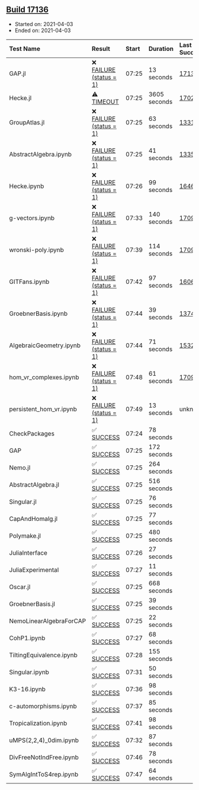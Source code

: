 ## [Build 17136](https://oscarci.mathematik.uni-kl.de/job/oscar/17136/)

* Started on: 2021-04-03
* Ended on: 2021-04-03

| Test Name    | Result | Start | Duration | Last Success | First Failure |
|:-------------|:-------|:------|:---------|:-------------|:--------------|
| GAP.jl | ❌ [FAILURE (status = 1)](https://oscarci.mathematik.uni-kl.de/job/oscar/17136/artifact/logs/build-17136/GAP.jl.log) | 07:25 | 13 seconds | [17135](https://oscarci.mathematik.uni-kl.de/job/oscar/17135/) | [17136](https://oscarci.mathematik.uni-kl.de/job/oscar/17136/) |
| Hecke.jl | ⚠ [TIMEOUT](https://oscarci.mathematik.uni-kl.de/job/oscar/17136/artifact/logs/build-17136/Hecke.jl.log) | 07:25 | 3605 seconds | [17022](https://oscarci.mathematik.uni-kl.de/job/oscar/17022/) | [17023](https://oscarci.mathematik.uni-kl.de/job/oscar/17023/) |
| GroupAtlas.jl | ❌ [FAILURE (status = 1)](https://oscarci.mathematik.uni-kl.de/job/oscar/17136/artifact/logs/build-17136/GroupAtlas.jl.log) | 07:25 | 63 seconds | [13311](https://oscarci.mathematik.uni-kl.de/job/oscar/13311/) | [13312](https://oscarci.mathematik.uni-kl.de/job/oscar/13312/) |
| AbstractAlgebra.ipynb | ❌ [FAILURE (status = 1)](https://oscarci.mathematik.uni-kl.de/job/oscar/17136/artifact/logs/build-17136/AbstractAlgebra.ipynb.log) | 07:25 | 41 seconds | [13355](https://oscarci.mathematik.uni-kl.de/job/oscar/13355/) | [13356](https://oscarci.mathematik.uni-kl.de/job/oscar/13356/) |
| Hecke.ipynb | ❌ [FAILURE (status = 1)](https://oscarci.mathematik.uni-kl.de/job/oscar/17136/artifact/logs/build-17136/Hecke.ipynb.log) | 07:26 | 99 seconds | [16463](https://oscarci.mathematik.uni-kl.de/job/oscar/16463/) | [16464](https://oscarci.mathematik.uni-kl.de/job/oscar/16464/) |
| g-vectors.ipynb | ❌ [FAILURE (status = 1)](https://oscarci.mathematik.uni-kl.de/job/oscar/17136/artifact/logs/build-17136/g-vectors.ipynb.log) | 07:33 | 140 seconds | [17099](https://oscarci.mathematik.uni-kl.de/job/oscar/17099/) | [17100](https://oscarci.mathematik.uni-kl.de/job/oscar/17100/) |
| wronski-poly.ipynb | ❌ [FAILURE (status = 1)](https://oscarci.mathematik.uni-kl.de/job/oscar/17136/artifact/logs/build-17136/wronski-poly.ipynb.log) | 07:39 | 114 seconds | [17098](https://oscarci.mathematik.uni-kl.de/job/oscar/17098/) | [17099](https://oscarci.mathematik.uni-kl.de/job/oscar/17099/) |
| GITFans.ipynb | ❌ [FAILURE (status = 1)](https://oscarci.mathematik.uni-kl.de/job/oscar/17136/artifact/logs/build-17136/GITFans.ipynb.log) | 07:42 | 97 seconds | [16068](https://oscarci.mathematik.uni-kl.de/job/oscar/16068/) | [16069](https://oscarci.mathematik.uni-kl.de/job/oscar/16069/) |
| GroebnerBasis.ipynb | ❌ [FAILURE (status = 1)](https://oscarci.mathematik.uni-kl.de/job/oscar/17136/artifact/logs/build-17136/GroebnerBasis.ipynb.log) | 07:44 | 39 seconds | [13748](https://oscarci.mathematik.uni-kl.de/job/oscar/13748/) | [13749](https://oscarci.mathematik.uni-kl.de/job/oscar/13749/) |
| AlgebraicGeometry.ipynb | ❌ [FAILURE (status = 1)](https://oscarci.mathematik.uni-kl.de/job/oscar/17136/artifact/logs/build-17136/AlgebraicGeometry.ipynb.log) | 07:44 | 71 seconds | [15322](https://oscarci.mathematik.uni-kl.de/job/oscar/15322/) | [15323](https://oscarci.mathematik.uni-kl.de/job/oscar/15323/) |
| hom_vr_complexes.ipynb | ❌ [FAILURE (status = 1)](https://oscarci.mathematik.uni-kl.de/job/oscar/17136/artifact/logs/build-17136/hom_vr_complexes.ipynb.log) | 07:48 | 61 seconds | [17099](https://oscarci.mathematik.uni-kl.de/job/oscar/17099/) | [17100](https://oscarci.mathematik.uni-kl.de/job/oscar/17100/) |
| persistent_hom_vr.ipynb | ❌ [FAILURE (status = 1)](https://oscarci.mathematik.uni-kl.de/job/oscar/17136/artifact/logs/build-17136/persistent_hom_vr.ipynb.log) | 07:49 | 13 seconds | unknown | unknown |
| CheckPackages | ✅ [SUCCESS](https://oscarci.mathematik.uni-kl.de/job/oscar/17136/artifact/logs/build-17136/CheckPackages.log) | 07:24 | 78 seconds |  |  |
| GAP | ✅ [SUCCESS](https://oscarci.mathematik.uni-kl.de/job/oscar/17136/artifact/logs/build-17136/GAP.log) | 07:25 | 172 seconds |  |  |
| Nemo.jl | ✅ [SUCCESS](https://oscarci.mathematik.uni-kl.de/job/oscar/17136/artifact/logs/build-17136/Nemo.jl.log) | 07:25 | 264 seconds |  |  |
| AbstractAlgebra.jl | ✅ [SUCCESS](https://oscarci.mathematik.uni-kl.de/job/oscar/17136/artifact/logs/build-17136/AbstractAlgebra.jl.log) | 07:25 | 516 seconds |  |  |
| Singular.jl | ✅ [SUCCESS](https://oscarci.mathematik.uni-kl.de/job/oscar/17136/artifact/logs/build-17136/Singular.jl.log) | 07:25 | 76 seconds |  |  |
| CapAndHomalg.jl | ✅ [SUCCESS](https://oscarci.mathematik.uni-kl.de/job/oscar/17136/artifact/logs/build-17136/CapAndHomalg.jl.log) | 07:25 | 77 seconds |  |  |
| Polymake.jl | ✅ [SUCCESS](https://oscarci.mathematik.uni-kl.de/job/oscar/17136/artifact/logs/build-17136/Polymake.jl.log) | 07:25 | 480 seconds |  |  |
| JuliaInterface | ✅ [SUCCESS](https://oscarci.mathematik.uni-kl.de/job/oscar/17136/artifact/logs/build-17136/JuliaInterface.log) | 07:26 | 27 seconds |  |  |
| JuliaExperimental | ✅ [SUCCESS](https://oscarci.mathematik.uni-kl.de/job/oscar/17136/artifact/logs/build-17136/JuliaExperimental.log) | 07:27 | 11 seconds |  |  |
| Oscar.jl | ✅ [SUCCESS](https://oscarci.mathematik.uni-kl.de/job/oscar/17136/artifact/logs/build-17136/Oscar.jl.log) | 07:25 | 668 seconds |  |  |
| GroebnerBasis.jl | ✅ [SUCCESS](https://oscarci.mathematik.uni-kl.de/job/oscar/17136/artifact/logs/build-17136/GroebnerBasis.jl.log) | 07:25 | 39 seconds |  |  |
| NemoLinearAlgebraForCAP | ✅ [SUCCESS](https://oscarci.mathematik.uni-kl.de/job/oscar/17136/artifact/logs/build-17136/NemoLinearAlgebraForCAP.log) | 07:25 | 22 seconds |  |  |
| CohP1.ipynb | ✅ [SUCCESS](https://oscarci.mathematik.uni-kl.de/job/oscar/17136/artifact/logs/build-17136/CohP1.ipynb.log) | 07:27 | 68 seconds |  |  |
| TiltingEquivalence.ipynb | ✅ [SUCCESS](https://oscarci.mathematik.uni-kl.de/job/oscar/17136/artifact/logs/build-17136/TiltingEquivalence.ipynb.log) | 07:28 | 155 seconds |  |  |
| Singular.ipynb | ✅ [SUCCESS](https://oscarci.mathematik.uni-kl.de/job/oscar/17136/artifact/logs/build-17136/Singular.ipynb.log) | 07:31 | 50 seconds |  |  |
| K3-16.ipynb | ✅ [SUCCESS](https://oscarci.mathematik.uni-kl.de/job/oscar/17136/artifact/logs/build-17136/K3-16.ipynb.log) | 07:36 | 98 seconds |  |  |
| c-automorphisms.ipynb | ✅ [SUCCESS](https://oscarci.mathematik.uni-kl.de/job/oscar/17136/artifact/logs/build-17136/c-automorphisms.ipynb.log) | 07:37 | 85 seconds |  |  |
| Tropicalization.ipynb | ✅ [SUCCESS](https://oscarci.mathematik.uni-kl.de/job/oscar/17136/artifact/logs/build-17136/Tropicalization.ipynb.log) | 07:41 | 98 seconds |  |  |
| uMPS(2,2,4)_0dim.ipynb | ✅ [SUCCESS](https://oscarci.mathematik.uni-kl.de/job/oscar/17136/artifact/logs/build-17136/uMPS-2-2-4-_0dim.ipynb.log) | 07:32 | 87 seconds |  |  |
| DivFreeNotIndFree.ipynb | ✅ [SUCCESS](https://oscarci.mathematik.uni-kl.de/job/oscar/17136/artifact/logs/build-17136/DivFreeNotIndFree.ipynb.log) | 07:46 | 78 seconds |  |  |
| SymAlgIntToS4rep.ipynb | ✅ [SUCCESS](https://oscarci.mathematik.uni-kl.de/job/oscar/17136/artifact/logs/build-17136/SymAlgIntToS4rep.ipynb.log) | 07:47 | 64 seconds |  |  |
